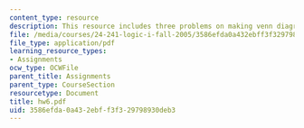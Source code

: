 ```yaml
---
content_type: resource
description: This resource includes three problems on making venn diagram.
file: /media/courses/24-241-logic-i-fall-2005/3586efda0a432ebff3f329798930deb3_hw6.pdf
file_type: application/pdf
learning_resource_types:
- Assignments
ocw_type: OCWFile
parent_title: Assignments
parent_type: CourseSection
resourcetype: Document
title: hw6.pdf
uid: 3586efda-0a43-2ebf-f3f3-29798930deb3
---
```

